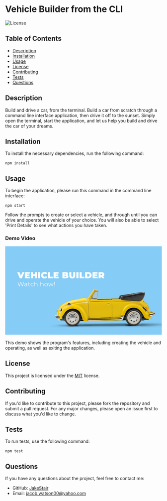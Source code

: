 # Vehicle Builder from the CLI

![License](https://img.shields.io/badge/License-MIT-blue.svg)

## Table of Contents
- [Description](#description)
- [Installation](#installation)
- [Usage](#usage)
- [License](#license)
- [Contributing](#contributing)
- [Tests](#tests)
- [Questions](#questions)

## Description
Build and drive a car, from the terminal. Build a car from scratch through a command line interface application, then drive it off to the sunset. Simply open the terminal, start the application, and let us help you build and drive the car of your dreams.

## Installation
To install the necessary dependencies, run the following command:

```
npm install
```

## Usage
To begin the application, please run this command in the command line interface:

```
npm start
```

Follow the prompts to create or select a vehicle, and through until you can drive and operate the vehicle of your choice. You will also be able to select 'Print Details' to see what actions you have taken.

### Demo Video
[![Watch the demo video](./assets/img/vehicle-builder-thumbnail-B.jpg)](https://drive.google.com/file/d/1A-IyRkEEb6Y9wiSuCS1xYys23jSVsze_/view?usp=sharing)

This demo shows the program's features, including creating the vehicle and operating, as well as exiting the application. 


## License
This project is licensed under the [MIT](https://opensource.org/licenses/MIT) license.

## Contributing
If you'd like to contribute to this project, please fork the repository and submit a pull request. For any major changes, please open an issue first to discuss what you'd like to change.

## Tests
To run tests, use the following command:

```
npm test
```

## Questions
If you have any questions about the project, feel free to contact me:

- GitHub: [JakeStair](https://github.com/JakeStair)
- Email: jacob.watson00@yahoo.com
